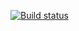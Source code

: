 [![Build status](https://ci.appveyor.com/api/projects/status/yeyikqpfb8mq0b27?svg=true)](https://ci.appveyor.com/project/lterentyeva/dz-2-3-1)
